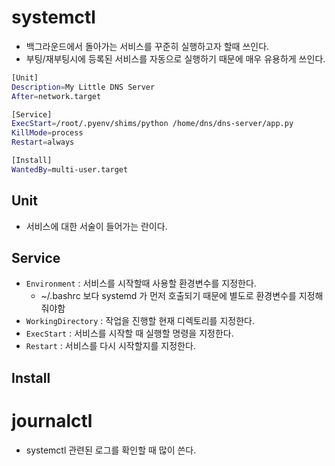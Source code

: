 # systemctl
* 백그라운드에서 돌아가는 서비스를 꾸준히 실행하고자 할때 쓰인다.
* 부팅/재부팅시에 등록된 서비스를 자동으로 실행하기 때문에 매우 유용하게 쓰인다.

```sh
[Unit]
Description=My Little DNS Server
After=network.target

[Service]
ExecStart=/root/.pyenv/shims/python /home/dns/dns-server/app.py
KillMode=process
Restart=always

[Install]
WantedBy=multi-user.target
```


## Unit
* 서비스에 대한 서술이 들어가는 란이다.

## Service
* `Environment` : 서비스를 시작할때 사용할 환경변수를 지정한다.
    * ~/.bashrc 보다 systemd 가 먼저 호출되기 때문에 별도로 환경변수를 지정해줘야함
* `WorkingDirectory` : 작업을 진행할 현재 디렉토리를 지정한다.
* `ExecStart` : 서비스를 시작할 때 실행할 명령을 지정한다.
* `Restart` : 서비스를 다시 시작할지를 지정한다.

## Install


# journalctl
* systemctl 관련된 로그를 확인할 때 많이 쓴다.